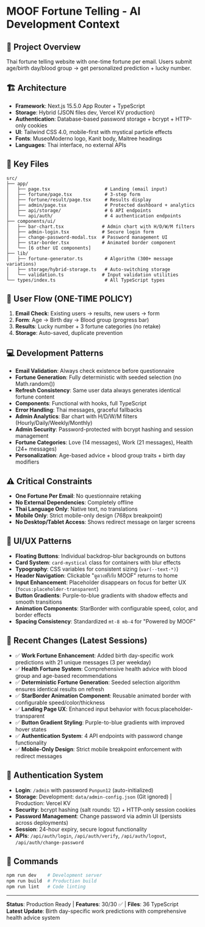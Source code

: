 # MOOF Fortune Telling - AI Development Context

## 🎯 Project Overview
Thai fortune telling website with one-time fortune per email. Users submit age/birth day/blood group → get personalized prediction + lucky number.

## 🏗️ Architecture
- **Framework**: Next.js 15.5.0 App Router + TypeScript
- **Storage**: Hybrid (JSON files dev, Vercel KV production)
- **Authentication**: Database-based password storage + bcrypt + HTTP-only cookies
- **UI**: Tailwind CSS 4.0, mobile-first with mystical particle effects
- **Fonts**: MuseoModerno logo, Kanit body, Maitree headings
- **Languages**: Thai interface, no external APIs

## 📁 Key Files
```
src/
├── app/
│   ├── page.tsx                    # Landing (email input)
│   ├── fortune/page.tsx            # 3-step form
│   ├── fortune/result/page.tsx     # Results display
│   ├── admin/page.tsx              # Protected dashboard + analytics
│   ├── api/storage/                # 6 API endpoints
│   └── api/auth/                   # 4 authentication endpoints
├── components/ui/
│   ├── bar-chart.tsx              # Admin chart with H/D/W/M filters
│   ├── admin-login.tsx            # Secure login form
│   ├── change-password-modal.tsx  # Password management UI
│   ├── star-border.tsx            # Animated border component
│   └── [6 other UI components]
├── lib/
│   ├── fortune-generator.ts        # Algorithm (300+ message variations)
│   ├── storage/hybrid-storage.ts   # Auto-switching storage
│   └── validation.ts              # Input validation utilities
└── types/index.ts                  # All TypeScript types
```

## 🔄 User Flow (ONE-TIME POLICY)
1. **Email Check**: Existing users → results, new users → form
2. **Form**: Age → Birth day → Blood group (progress bar)  
3. **Results**: Lucky number + 3 fortune categories (no retake)
4. **Storage**: Auto-saved, duplicate prevention

## 💻 Development Patterns
- **Email Validation**: Always check existence before questionnaire
- **Fortune Generation**: Fully deterministic with seeded selection (no Math.random())
- **Refresh Consistency**: Same user data always generates identical fortune content
- **Components**: Functional with hooks, full TypeScript
- **Error Handling**: Thai messages, graceful fallbacks
- **Admin Analytics**: Bar chart with H/D/W/M filters (Hourly/Daily/Weekly/Monthly)
- **Admin Security**: Password-protected with bcrypt hashing and session management
- **Fortune Categories**: Love (14 messages), Work (21 messages), Health (24+ messages)
- **Personalization**: Age-based advice + blood group traits + birth day modifiers

## ⚠️ Critical Constraints
- **One Fortune Per Email**: No questionnaire retaking
- **No External Dependencies**: Completely offline
- **Thai Language Only**: Native text, no translations
- **Mobile Only**: Strict mobile-only design (768px breakpoint)
- **No Desktop/Tablet Access**: Shows redirect message on larger screens

## 🎨 UI/UX Patterns
- **Floating Buttons**: Individual backdrop-blur backgrounds on buttons
- **Card System**: `card-mystical` class for containers with blur effects
- **Typography**: CSS variables for consistent sizing (`var(--text-*)`)
- **Header Navigation**: Clickable "ดูดวงฟรีกับ MOOF" returns to home
- **Input Enhancement**: Placeholder disappears on focus for better UX (`focus:placeholder-transparent`)
- **Button Gradients**: Purple-to-blue gradients with shadow effects and smooth transitions
- **Animation Components**: StarBorder with configurable speed, color, and border effects
- **Spacing Consistency**: Standardized `mt-8 mb-4` for "Powered by MOOF"

## 🔧 Recent Changes (Latest Sessions)
- ✅ **Work Fortune Enhancement**: Added birth day-specific work predictions with 21 unique messages (3 per weekday)
- ✅ **Health Fortune System**: Comprehensive health advice with blood group and age-based recommendations
- ✅ **Deterministic Fortune Generation**: Seeded selection algorithm ensures identical results on refresh
- ✅ **StarBorder Animation Component**: Reusable animated border with configurable speed/color/thickness
- ✅ **Landing Page UX**: Enhanced input behavior with focus:placeholder-transparent
- ✅ **Button Gradient Styling**: Purple-to-blue gradients with improved hover states
- ✅ **Authentication System**: 4 API endpoints with password change functionality
- ✅ **Mobile-Only Design**: Strict mobile breakpoint enforcement with redirect messages

## 🔐 Authentication System  
- **Login**: `/admin` with password `Punpun12` (auto-initialized)
- **Storage**: Development: `data/admin-config.json` (Git ignored) | Production: Vercel KV
- **Security**: bcrypt hashing (salt rounds: 12) + HTTP-only session cookies
- **Password Management**: Change password via admin UI (persists across deployments)
- **Session**: 24-hour expiry, secure logout functionality
- **APIs**: `/api/auth/login`, `/api/auth/verify`, `/api/auth/logout`, `/api/auth/change-password`
## 🚀 Commands
```bash
npm run dev    # Development server
npm run build  # Production build
npm run lint   # Code linting
```

---
**Status**: Production Ready | **Features**: 30/30 ✅ | **Files**: 36 TypeScript  
**Latest Update**: Birth day-specific work predictions with comprehensive health advice system
